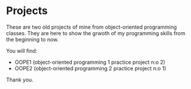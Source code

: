 # Projects

These are two old projects of mine from object-oriented programming classes. They are here to show the grwoth of my programming skills from the beginning to now.

You will find:
- OOPE1 (object-oriented programming 1 practice project n:o 2)
- OOPE2 (object-oriented programming 2 practice project n:o 1)

Thank you.
